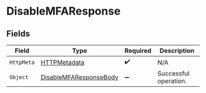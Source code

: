 # DisableMFAResponse


## Fields

| Field                                                                       | Type                                                                        | Required                                                                    | Description                                                                 |
| --------------------------------------------------------------------------- | --------------------------------------------------------------------------- | --------------------------------------------------------------------------- | --------------------------------------------------------------------------- |
| `HttpMeta`                                                                  | [HTTPMetadata](../../Models/Components/HTTPMetadata.md)                     | :heavy_check_mark:                                                          | N/A                                                                         |
| `Object`                                                                    | [DisableMFAResponseBody](../../Models/Operations/DisableMFAResponseBody.md) | :heavy_minus_sign:                                                          | Successful operation.                                                       |